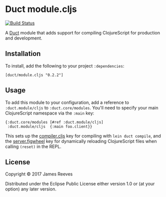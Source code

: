 # Duct module.cljs

[![Build Status](https://travis-ci.org/duct-framework/module.cljs.svg?branch=master)](https://travis-ci.org/duct-framework/module.cljs)

A [Duct][] module that adds support for compiling ClojureScript for
production and development.

[duct]: https://github.com/duct-framework/duct

## Installation

To install, add the following to your project `:dependencies`:

    [duct/module.cljs "0.2.2"]

## Usage

To add this module to your configuration, add a reference to
`:duct.module/cljs` to `:duct.core/modules`. You'll need to specify
your main ClojureScript namespace via the `:main` key:

```edn
{:duct.core/modules [#ref :duct.module/cljs]
 :duct.module/cljs  {:main foo.client}}
```

This sets up the [compiler.cljs][] key for compiling with `lein duct
compile`, and the [server.figwheel][] key for dynamically reloading
ClojureScript files when calling `(reset)` in the REPL.

[compiler.cljs]:   https://github.com/duct-framework/compiler.cljs
[server.figwheel]: https://github.com/duct-framework/server.figwheel

## License

Copyright © 2017 James Reeves

Distributed under the Eclipse Public License either version 1.0 or (at
your option) any later version.
